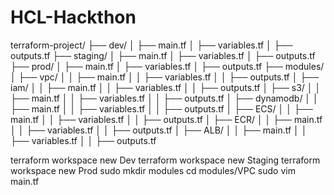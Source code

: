 # HCL-Hackthon
terraform-project/
├── dev/
│   ├── main.tf
│   ├── variables.tf
│   ├── outputs.tf
├── staging/
│   ├── main.tf
│   ├── variables.tf
│   ├── outputs.tf
├── prod/
│   ├── main.tf
│   ├── variables.tf
│   ├── outputs.tf
├── modules/
│   ├── vpc/
│   │   ├── main.tf
│   │   ├── variables.tf
│   │   ├── outputs.tf
│   ├── iam/
│   │   ├── main.tf
│   │   ├── variables.tf
│   │   ├── outputs.tf
│   ├── s3/
│   │   ├── main.tf
│   │   ├── variables.tf
│   │   ├── outputs.tf
│   ├── dynamodb/
│   │   ├── main.tf
│   │   ├── variables.tf
│   │   ├── outputs.tf
│   ├── ECS/
│   │   ├── main.tf
│   │   ├── variables.tf
│   │   ├── outputs.tf
│   ├── ECR/
│   │   ├── main.tf
│   │   ├── variables.tf
│   │   ├── outputs.tf
│   ├── ALB/
│   │   ├── main.tf
│   │   ├── variables.tf
│   │   ├── outputs.tf







terraform workspace new Dev 
terraform workspace new Staging
terraform workspace new Prod
sudo mkdir modules 
cd modules/VPC
sudo vim main.tf 


